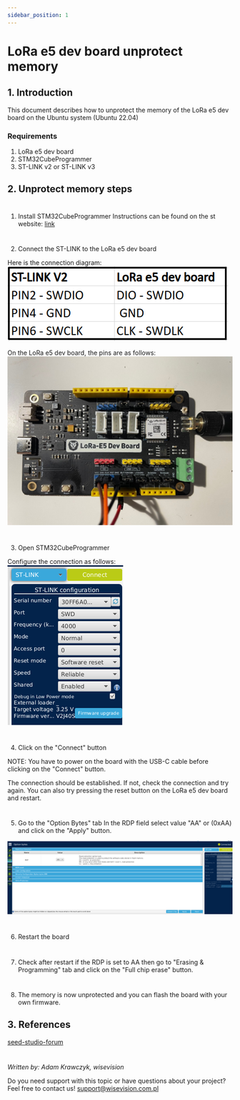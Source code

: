 ```yaml
---
sidebar_position: 1
---
```


# LoRa e5 dev board unprotect memory

## 1. Introduction

This document describes how to unprotect the memory of the LoRa e5 dev board on the Ubuntu system (Ubuntu 22.04)

### Requirements

1. LoRa e5 dev board
2. STM32CubeProgrammer
3. ST-LINK v2 or ST-LINK v3


## 2. Unprotect memory steps

#
1. Install STM32CubeProgrammer
Instructions can be found on the st website: [link](https://www.st.com/en/development-tools/stm32cubeprog.html)
#
2. Connect the ST-LINK to the LoRa e5 dev board

Here is the connection diagram:
![Connection diagram](./asset/lora-e5-connection-pins.png)

On the LoRa e5 dev board, the pins are as follows:
![Connection diagram](./asset/e5-board-pins.jpeg)

#
3. Open STM32CubeProgrammer

Configure the connection as follows:
![Configuration](./asset/stm-cube-prog-stlink-conf.png)

#
4. Click on the "Connect" button 

NOTE: You have to power on the board with the USB-C cable before clicking on the "Connect" button.

The connection should be established. If not, check the connection and try again. You can also try pressing the reset button on the LoRa e5 dev board and restart.

#
5. Go to the "Option Bytes" tab
In the RDP field select value "AA" or (0xAA) and click on the "Apply" button.

![Option bytes](./asset/stm-cube-rdp.png)

#
6. Restart the board

#
7. Check after restart if the RDP is set to AA then go to "Erasing & Programming" tab and click on the "Full chip erase" button.

#
8. The memory is now unprotected and you can flash the board with your own firmware.


## 3. References
[seed-studio-forum](https://forum.seeedstudio.com/t/lora-e5-mini-i-cannot-not-erase-write-or-change-ob-to-the-flash-whereas-i-removed-rdp-from-0xbb-level-1-to-0xaa-level-0/259087/3)

#
_Written by: Adam Krawczyk, wisevision_ 

Do you need support with this topic or have questions about your project? Feel free to contact us! [support@wisevision.com.pl](mailto:support@wisevision.com.pl)